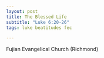 ```yaml
---
layout: post
title: The Blessed Life
subtitle: "Luke 6:20-26"
tags: luke beatitudes fec

---
```

Fujian Evangelical Church (Richmond)

